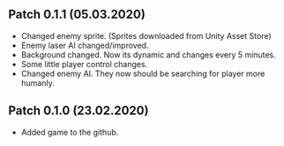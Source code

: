 **Patch 0.1.1** (05.03.2020)
-
- Changed enemy sprite. (Sprites downloaded from Unity Asset Store)
- Enemy laser AI changed/improved.
- Background changed. Now its dynamic and changes every 5 minutes.
- Some little player control changes.
- Changed enemy AI. They now should be searching for player more humanly.

**Patch 0.1.0** (23.02.2020)
-
- Added game to the github.
